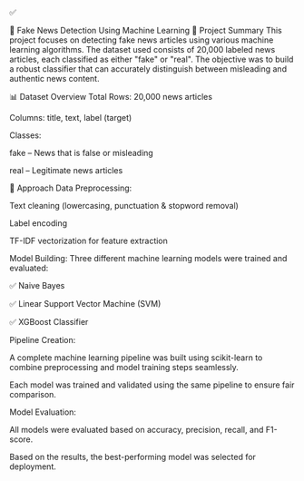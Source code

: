 ✅

📰 Fake News Detection Using Machine Learning
📌 Project Summary
This project focuses on detecting fake news articles using various machine learning algorithms. The dataset used consists of 20,000 labeled news articles, each classified as either "fake" or "real". The objective was to build a robust classifier that can accurately distinguish between misleading and authentic news content.

📊 Dataset Overview
Total Rows: 20,000 news articles

Columns: title, text, label (target)

Classes:

fake – News that is false or misleading

real – Legitimate news articles

🧪 Approach
Data Preprocessing:

Text cleaning (lowercasing, punctuation & stopword removal)

Label encoding

TF-IDF vectorization for feature extraction

Model Building:
Three different machine learning models were trained and evaluated:

✅ Naive Bayes

✅ Linear Support Vector Machine (SVM)

✅ XGBoost Classifier

Pipeline Creation:

A complete machine learning pipeline was built using scikit-learn to combine preprocessing and model training steps seamlessly.

Each model was trained and validated using the same pipeline to ensure fair comparison.

Model Evaluation:

All models were evaluated based on accuracy, precision, recall, and F1-score.

Based on the results, the best-performing model was selected for deployment.

